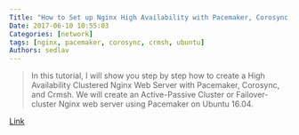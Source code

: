```yaml
---
Title: "How to Set up Nginx High Availability with Pacemaker, Corosync, and Crmsh on Ubuntu 16.04"
Date: 2017-06-10 10:55:03
Categories: [network]
tags: [nginx, pacemaker, corosync, crmsh, ubuntu]
Authors: sedlav
---
```


> In this tutorial, I will show you step by step how to create a High Availability Clustered Nginx Web Server with Pacemaker, Corosync, and Crmsh. We will create an Active-Passive Cluster or Failover-cluster Nginx web server using Pacemaker on Ubuntu 16.04.

[Link](https://www.howtoforge.com/tutorial/how-to-set-up-nginx-high-availability-with-pacemaker-corosync-and-crmsh-on-ubuntu-1604/)
